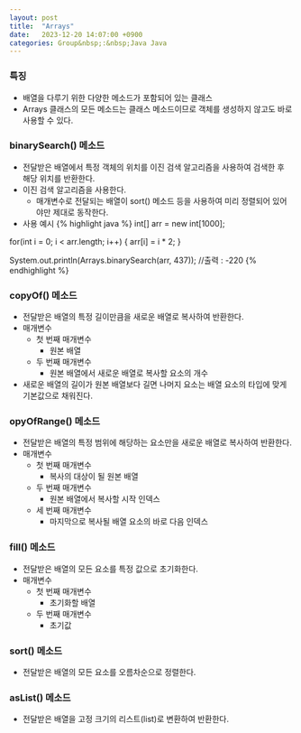 ```yaml
---
layout: post
title:  "Arrays"
date:   2023-12-20 14:07:00 +0900
categories: Group&nbsp;:&nbsp;Java Java
---
```


### 특징

- 배열을 다루기 위한 다양한 메소드가 포함되어 있는 클래스
- Arrays 클래스의 모든 메소드는 클래스 메소드이므로 객체를 생성하지 않고도 바로 사용할 수 있다.

### binarySearch() 메소드

- 전달받은 배열에서 특정 객체의 위치를 이진 검색 알고리즘을 사용하여 검색한 후 해당 위치를 반환한다.
- 이진 검색 알고리즘을 사용한다.
    - 매개변수로 전달되는 배열이 sort() 메소드 등을 사용하여 미리 정렬되어 있어야만 제대로 동작한다.
- 사용 예시
{% highlight java %}
int[] arr = new int[1000];

for(int i = 0; i < arr.length; i++) {
    arr[i] = i * 2;
}

System.out.println(Arrays.binarySearch(arr, 437)); //출력 : -220
{% endhighlight %}

### copyOf() 메소드

- 전달받은 배열의 특정 길이만큼을 새로운 배열로 복사하여 반환한다.
- 매개변수
    - 첫 번째 매개변수
        - 원본 배열
    - 두 번째 매개변수
        - 원본 배열에서 새로운 배열로 복사할 요소의 개수
- 새로운 배열의 길이가 원본 배열보다 길면 나머지 요소는 배열 요소의 타입에 맞게 기본값으로 채워진다.

### opyOfRange() 메소드

- 전달받은 배열의 특정 범위에 해당하는 요소만을 새로운 배열로 복사하여 반환한다.
- 매개변수
    - 첫 번째 매개변수
        - 복사의 대상이 될 원본 배열
    - 두 번째 매개변수
        - 원본 배열에서 복사할 시작 인덱스
    - 세 번째 매개변수
        - 마지막으로 복사될 배열 요소의 바로 다음 인덱스

### fill() 메소드

- 전달받은 배열의 모든 요소를 특정 값으로 초기화한다.
- 매개변수
    - 첫 번째 매개변수
        - 초기화할 배열
    - 두 번째 매개변수
        - 초기값

### sort() 메소드

- 전달받은 배열의 모든 요소를 오름차순으로 정렬한다.

### asList() 메소드

- 전달받은 배열을 고정 크기의 리스트(list)로 변환하여 반환한다.